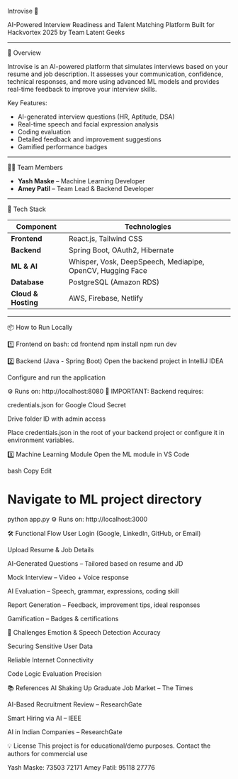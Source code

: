 Introvise 🎯

AI-Powered Interview Readiness and Talent Matching Platform
Built for Hackvortex 2025 by Team Latent Geeks

---

🚀 Overview

Introvise is an AI-powered platform that simulates interviews based on your resume and job description. It assesses your communication, confidence, technical responses, and more using advanced ML models and provides real-time feedback to improve your interview skills.

Key Features:
- AI-generated interview questions (HR, Aptitude, DSA)
- Real-time speech and facial expression analysis
- Coding evaluation
- Detailed feedback and improvement suggestions
- Gamified performance badges

---

🧑‍💻 Team Members
- **Yash Maske** – Machine Learning Developer  
- **Amey Patil** – Team Lead & Backend Developer

---

🧠 Tech Stack

| Component  | Technologies |
|------------|-------------|
| **Frontend** | React.js, Tailwind CSS |
| **Backend**  | Spring Boot, OAuth2, Hibernate |
| **ML & AI**  | Whisper, Vosk, DeepSpeech, Mediapipe, OpenCV, Hugging Face |
| **Database** | PostgreSQL (Amazon RDS) |
| **Cloud & Hosting** | AWS, Firebase, Netlify |

---
📦 How to Run Locally

1️⃣ Frontend
on bash:
cd frontend
npm install
npm run dev

2️⃣ Backend (Java - Spring Boot)
Open the backend project in IntelliJ IDEA

Configure and run the application

⚙️ Runs on: http://localhost:8080
🔐 IMPORTANT:
Backend requires:

credentials.json for Google Cloud Secret

Drive folder ID with admin access

Place credentials.json in the root of your backend project or configure it in environment variables.

3️⃣ Machine Learning Module
Open the ML module in VS Code

bash
Copy
Edit
# Navigate to ML project directory
python app.py
⚙️ Runs on: http://localhost:3000

🛠️ Functional Flow
User Login (Google, LinkedIn, GitHub, or Email)

Upload Resume & Job Details

AI-Generated Questions – Tailored based on resume and JD

Mock Interview – Video + Voice response

AI Evaluation – Speech, grammar, expressions, coding skill

Report Generation – Feedback, improvement tips, ideal responses

Gamification – Badges & certifications

🎯 Challenges
Emotion & Speech Detection Accuracy

Securing Sensitive User Data

Reliable Internet Connectivity

Code Logic Evaluation Precision

📚 References
AI Shaking Up Graduate Job Market – The Times

AI-Based Recruitment Review – ResearchGate

Smart Hiring via AI – IEEE

AI in Indian Companies – ResearchGate

💡 License
This project is for educational/demo purposes. Contact the authors for commercial use

Yash Maske: 73503 72171
Amey Patil: 95118 27776

